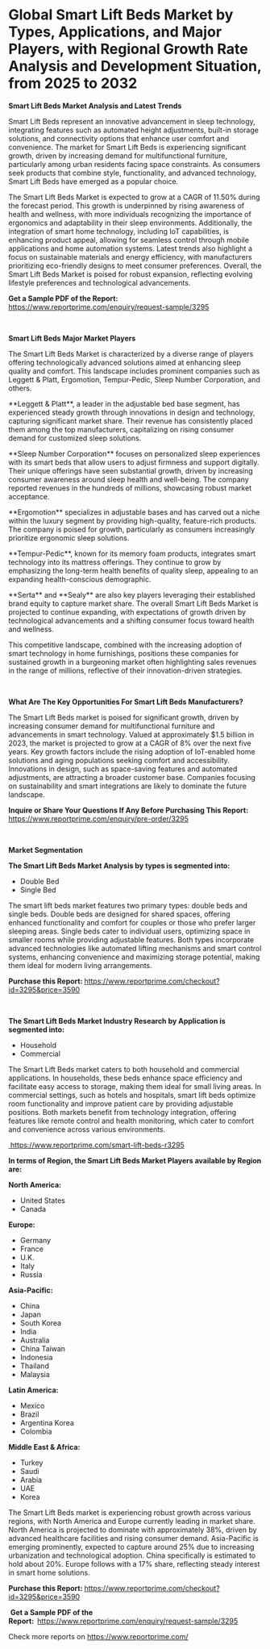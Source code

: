 <p><h1>Global Smart Lift Beds Market by Types, Applications, and Major Players, with Regional Growth Rate Analysis and Development Situation, from 2025 to 2032</h1></p><p><strong>Smart Lift Beds Market Analysis and Latest Trends</strong></p>
<p><p>Smart Lift Beds represent an innovative advancement in sleep technology, integrating features such as automated height adjustments, built-in storage solutions, and connectivity options that enhance user comfort and convenience. The market for Smart Lift Beds is experiencing significant growth, driven by increasing demand for multifunctional furniture, particularly among urban residents facing space constraints. As consumers seek products that combine style, functionality, and advanced technology, Smart Lift Beds have emerged as a popular choice.</p><p>The Smart Lift Beds Market is expected to grow at a CAGR of 11.50% during the forecast period. This growth is underpinned by rising awareness of health and wellness, with more individuals recognizing the importance of ergonomics and adaptability in their sleep environments. Additionally, the integration of smart home technology, including IoT capabilities, is enhancing product appeal, allowing for seamless control through mobile applications and home automation systems. Latest trends also highlight a focus on sustainable materials and energy efficiency, with manufacturers prioritizing eco-friendly designs to meet consumer preferences. Overall, the Smart Lift Beds Market is poised for robust expansion, reflecting evolving lifestyle preferences and technological advancements.</p></p>
<p><strong>Get a Sample PDF of the Report:&nbsp;</strong> <a href="https://www.reportprime.com/enquiry/request-sample/3295?utm_campaign=3320&utm_medium=2&utm_source=Github&utm_content=ia&utm_term=18032025&utm_id=smart-lift-beds">https://www.reportprime.com/enquiry/request-sample/3295</a></p>
<p>&nbsp;</p>
<p><strong>Smart Lift Beds Major Market Players</strong></p>
<p><p>The Smart Lift Beds Market is characterized by a diverse range of players offering technologically advanced solutions aimed at enhancing sleep quality and comfort. This landscape includes prominent companies such as Leggett & Platt, Ergomotion, Tempur-Pedic, Sleep Number Corporation, and others.</p><p>**Leggett & Platt**, a leader in the adjustable bed base segment, has experienced steady growth through innovations in design and technology, capturing significant market share. Their revenue has consistently placed them among the top manufacturers, capitalizing on rising consumer demand for customized sleep solutions.</p><p>**Sleep Number Corporation** focuses on personalized sleep experiences with its smart beds that allow users to adjust firmness and support digitally. Their unique offerings have seen substantial growth, driven by increasing consumer awareness around sleep health and well-being. The company reported revenues in the hundreds of millions, showcasing robust market acceptance.</p><p>**Ergomotion** specializes in adjustable bases and has carved out a niche within the luxury segment by providing high-quality, feature-rich products. The company is poised for growth, particularly as consumers increasingly prioritize ergonomic sleep solutions.</p><p>**Tempur-Pedic**, known for its memory foam products, integrates smart technology into its mattress offerings. They continue to grow by emphasizing the long-term health benefits of quality sleep, appealing to an expanding health-conscious demographic.</p><p>**Serta** and **Sealy** are also key players leveraging their established brand equity to capture market share. The overall Smart Lift Beds Market is projected to continue expanding, with expectations of growth driven by technological advancements and a shifting consumer focus toward health and wellness.</p><p>This competitive landscape, combined with the increasing adoption of smart technology in home furnishings, positions these companies for sustained growth in a burgeoning market often highlighting sales revenues in the range of millions, reflective of their innovation-driven strategies.</p></p>
<p>&nbsp;</p>
<p><strong>What Are The Key Opportunities For Smart Lift Beds Manufacturers?</strong></p>
<p><p>The Smart Lift Beds market is poised for significant growth, driven by increasing consumer demand for multifunctional furniture and advancements in smart technology. Valued at approximately $1.5 billion in 2023, the market is projected to grow at a CAGR of 8% over the next five years. Key growth factors include the rising adoption of IoT-enabled home solutions and aging populations seeking comfort and accessibility. Innovations in design, such as space-saving features and automated adjustments, are attracting a broader customer base. Companies focusing on sustainability and smart integrations are likely to dominate the future landscape.</p></p>
<p><strong>Inquire or Share Your Questions If Any Before Purchasing This Report:</strong> <a href="https://www.reportprime.com/enquiry/pre-order/3295?utm_campaign=3320&utm_medium=2&utm_source=Github&utm_content=ia&utm_term=18032025&utm_id=smart-lift-beds">https://www.reportprime.com/enquiry/pre-order/3295</a></p>
<p>&nbsp;</p>
<p><strong>Market Segmentation</strong></p>
<p><strong>The Smart Lift Beds Market Analysis by types is segmented into:</strong></p>
<p><ul><li>Double Bed</li><li>Single Bed</li></ul></p>
<p><p>The smart lift beds market features two primary types: double beds and single beds. Double beds are designed for shared spaces, offering enhanced functionality and comfort for couples or those who prefer larger sleeping areas. Single beds cater to individual users, optimizing space in smaller rooms while providing adjustable features. Both types incorporate advanced technologies like automated lifting mechanisms and smart control systems, enhancing convenience and maximizing storage potential, making them ideal for modern living arrangements.</p></p>
<p><strong>Purchase this Report:&nbsp;</strong><a href="https://www.reportprime.com/checkout?id=3295&price=3590&utm_campaign=3320&utm_medium=2&utm_source=Github&utm_content=ia&utm_term=18032025&utm_id=smart-lift-beds">https://www.reportprime.com/checkout?id=3295&price=3590</a></p>
<p>&nbsp;</p>
<p><strong>The Smart Lift Beds Market Industry Research by Application is segmented into:</strong></p>
<p><ul><li>Household</li><li>Commercial</li></ul></p>
<p><p>The Smart Lift Beds market caters to both household and commercial applications. In households, these beds enhance space efficiency and facilitate easy access to storage, making them ideal for small living areas. In commercial settings, such as hotels and hospitals, smart lift beds optimize room functionality and improve patient care by providing adjustable positions. Both markets benefit from technology integration, offering features like remote control and health monitoring, which cater to comfort and convenience across various environments.</p></p>
<p><a href="https://www.reportprime.com/smart-lift-beds-r3295?utm_campaign=3320&utm_medium=2&utm_source=Github&utm_content=ia&utm_term=18032025&utm_id=smart-lift-beds">&nbsp;https://www.reportprime.com/smart-lift-beds-r3295</a></p>
<p><strong>In terms of Region, the Smart Lift Beds Market Players available by Region are:</strong></p>
<p>
    <p> <strong> North America: </strong>
        <ul>
            <li>United States</li>
            <li>Canada</li>
        </ul>
        </p> 
    <p> <strong> Europe: </strong>
        <ul>
            <li>Germany</li>
            <li>France</li>
            <li>U.K.</li>
            <li>Italy</li>
            <li>Russia</li>
        </ul>
        </p> 
    <p> <strong> Asia-Pacific: </strong>
        <ul>
            <li>China</li>
            <li>Japan</li>
            <li>South Korea</li>
            <li>India</li>
            <li>Australia</li>
            <li>China Taiwan</li>
            <li>Indonesia</li>
            <li>Thailand</li>
            <li>Malaysia</li>
        </ul>
        </p> 
    <p> <strong> Latin America: </strong>
        <ul>
            <li>Mexico</li>
            <li>Brazil</li>
            <li>Argentina Korea</li>
            <li>Colombia</li>
        </ul>
        </p> 
    <p> <strong> Middle East & Africa: </strong>
        <ul>
            <li>Turkey</li>
            <li>Saudi</li>
            <li>Arabia</li>
            <li>UAE</li>
            <li>Korea</li>
        </ul>
    </p>
    </p>
<p><p>The Smart Lift Beds market is experiencing robust growth across various regions, with North America and Europe currently leading in market share. North America is projected to dominate with approximately 38%, driven by advanced healthcare facilities and rising consumer demand. Asia-Pacific is emerging prominently, expected to capture around 25% due to increasing urbanization and technological adoption. China specifically is estimated to hold about 20%. Europe follows with a 17% share, reflecting steady interest in smart home solutions.</p></p>
<p><strong>Purchase this Report: </strong><a href="https://www.reportprime.com/checkout?id=3295&price=3590&utm_campaign=3320&utm_medium=2&utm_source=Github&utm_content=ia&utm_term=18032025&utm_id=smart-lift-beds">https://www.reportprime.com/checkout?id=3295&price=3590</a></p>
<p>&nbsp;<strong>Get a Sample PDF of the Report:&nbsp;&nbsp;</strong><a href="https://www.reportprime.com/enquiry/request-sample/3295?utm_campaign=3320&utm_medium=2&utm_source=Github&utm_content=ia&utm_term=18032025&utm_id=smart-lift-beds">https://www.reportprime.com/enquiry/request-sample/3295</a></p>
<p><strong></strong></p>
<p>Check more reports on <a href="https://www.reportprime.com/?utm_campaign=3320&utm_medium=2&utm_source=Github&utm_content=ia&utm_term=18032025&utm_id=smart-lift-beds">https://www.reportprime.com/</a></p>